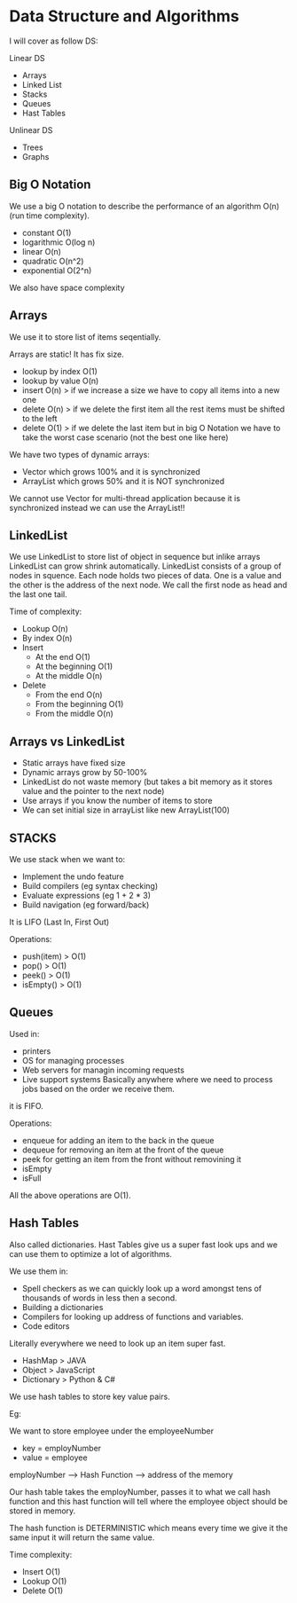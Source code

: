 # Data Structure and Algorithms

I will cover as follow DS:

Linear DS
- Arrays
- Linked List
- Stacks
- Queues
- Hast Tables

Unlinear DS
- Trees
- Graphs

## Big O Notation

We use a big O notation to describe the performance of an algorithm O(n) (run time complexity).

- constant O(1)
- logarithmic O(log n)
- linear O(n)
- quadratic O(n^2)
- exponential O(2^n)

We also have space complexity

## Arrays

We use it to store list of items seqentially.

Arrays are static! It has fix size.

- lookup by index O(1)
- lookup by value O(n)
- insert O(n) > if we increase a size we have to copy all items into a new one
- delete O(n) > if we delete the first item all the rest items must be shifted to the left
- delete O(1) > if we delete the last item but in big O Notation we have to take the worst case  scenario (not the best one like here)

We have two types of dynamic arrays:

- Vector which grows 100% and it is synchronized
- ArrayList which grows 50% and it is NOT synchronized

We cannot use Vector for multi-thread application because it is synchronized instead we can use the ArrayList!!

## LinkedList

We use LinkedList to store list of object in sequence but inlike arrays LinkedList can grow shrink automatically.
LinkedList consists of a group of nodes in squence. Each node holds two pieces of data. One is a value and the other is
the address of the next node. We call the first node as head and the last one tail.

Time of complexity:

- Lookup O(n)
- By index O(n)
- Insert
	- At the end O(1)
	- At the beginning O(1)
	- At the middle O(n)
- Delete
	- From the end O(n)
	- From the beginning O(1)
	- From the middle O(n)

## Arrays vs LinkedList

- Static arrays have fixed size
- Dynamic arrays grow by 50-100%
- LinkedList do not waste memory (but takes a bit memory as it stores value and the pointer to the next node)
- Use arrays if you know the number of items to store
- We can set initial size in arrayList like new ArrayList(100)

## STACKS

We use stack when we want to:

- Implement the undo feature
- Build compilers (eg syntax checking)
- Evaluate expressions (eg 1 + 2 * 3)
- Build navigation (eg forward/back)

It is LIFO (Last In, First Out)

Operations:
- push(item)  > O(1)
- pop()       > O(1)
- peek()      > O(1)
- isEmpty()   > O(1)

## Queues

Used in:
- printers
- OS for managing processes
- Web servers for managin incoming requests
- Live support systems
Basically anywhere where we need to process jobs based on the order we receive them.

it is FIFO.

Operations:

- enqueue for adding an item to the back in the queue
- dequeue for removing an item at the front of the queue
- peek for getting an item from the front without removining it
- isEmpty
- isFull

All the above operations are O(1).

## Hash Tables

Also called dictionaries. Hast Tables give us a super fast look ups and we can
use them to optimize a lot of algorithms. 

We use them in:

- Spell checkers as we can quickly look up a word amongst tens of thousands of
words in less then a second.
- Building a dictionaries
- Compilers for looking up address of functions and variables.
- Code editors

Literally everywhere we need to look up an item super fast.

- HashMap > JAVA
- Object > JavaScript
- Dictionary > Python & C#

We use hash tables to store key value pairs.

Eg:

We want to store employee under the employeeNumber
- key = employNumber
- value = employee

employNumber --> Hash Function --> address of the memory

Our hash table takes the employNumber, passes it to what we call hash function
and this hast function will tell where the employee object should be stored
in memory.

The hash function is DETERMINISTIC which means every time we give it the same
input it will return the same value.

Time complexity:
- Insert O(1)
- Lookup O(1)
- Delete O(1)


